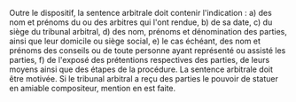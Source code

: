 Outre le dispositif, la sentence arbitrale doit contenir l'indication :
a) des nom et prénoms du ou des arbitres qui l'ont rendue,
b) de sa date,
c) du siège du tribunal arbitral,
d) des nom, prénoms et dénomination des parties, ainsi que leur domicile ou siège
social,
e) le cas échéant, des nom et prénoms des conseils ou de toute personne ayant
représenté ou assisté les parties,
f) de l'exposé des prétentions respectives des parties, de leurs moyens ainsi que des
étapes de la procédure.
La sentence arbitrale doit être motivée.
Si le tribunal arbitral a reçu des parties le pouvoir de statuer en amiable compositeur,
mention en est faite.